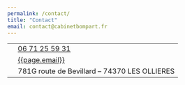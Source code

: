 ```yaml
---
permalink: /contact/
title: "Contact"
email: contact@cabinetbompart.fr
---
```


<table>
  <tr>
    <td><i class="fas fa-phone fa-3x"></i></td>
    <td><a href="tel:+33671255931">06 71 25 59 31</a></td>
  </tr>
  <tr>
    <td><i class="fas fa-envelope fa-3x"></i></td>
    <td><a href="mailto:{{page.email}}">{{page.email}}</a></td>
  </tr>
  <tr>
    <td><i class="fas fa-globe fa-3x"></i></td>
    <td>781G route de Bevillard – 74370 LES OLLIERES</td>
  </tr>
</table>
